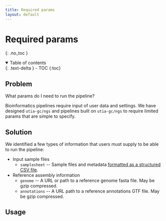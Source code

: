 ```yaml
---
title: Required params
layout: default
---
```


# Required params
{: .no_toc }

<details open markdown="block">
  <summary>
    Table of contents
  </summary>
  {: .text-delta }
- TOC
{:toc}
</details>

## Problem

What params do I need to run the pipeline?

Bioinformatics pipelines require input of user data and settings.
We have designed `utia-gc/ngs` and pipelines built on `utia-gc/ngs` to require limited params that are simple to specify.

## Solution

We identified a few types of information that users must supply to be able to run the pipeline:

* Input sample files
  * `samplesheet` -- Sample files and metadata [formatted as a structured CSV file](https://github.com/utia-gc/ngs/wiki/Samplesheet-format).
* Reference assembly information
  * `genome` -- A URL or path to a reference genome fasta file. May be gzip compressed.
  * `annotations` -- A URL path to a reference annotations GTF file. May be gzip compressed.

## Usage
